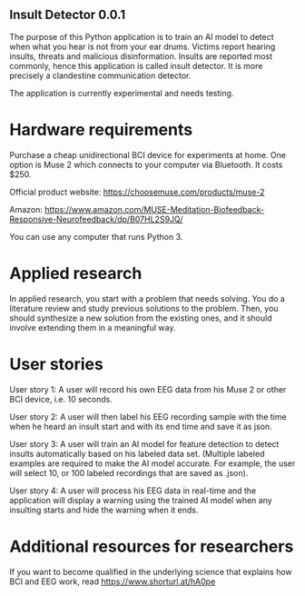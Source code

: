 ## Insult Detector 0.0.1
The purpose of this Python application is to train an AI model to detect when what you hear is not from your ear drums.
Victims report hearing insults, threats and malicious disinformation. Insults are reported most commonly, hence this application is called insult detector. It is more precisely a clandestine communication detector. 

The application is currently experimental and needs testing.

# Hardware requirements
Purchase a cheap unidirectional BCI device for experiments at home. 
One option is Muse 2 which connects to your computer via Bluetooth.
It costs $250. 

Official product website: https://choosemuse.com/products/muse-2

Amazon: https://www.amazon.com/MUSE-Meditation-Biofeedback-Responsive-Neurofeedback/dp/B07HL2S9JQ/

You can use any computer that runs Python 3.

# Applied research
In applied research, you start with a problem that needs solving. You do a literature review and study previous solutions to the problem. Then, you should synthesize a new solution from the existing ones, and it should involve extending them in a meaningful way. 

# User stories
User story 1: A user will record his own EEG data from his Muse 2 or other BCI device, i.e. 10 seconds.

User story 2: A user will then label his EEG recording sample with the time when he heard an insult start and with its end time and save it as json.

User story 3: A user will train an AI model for feature detection to detect insults automatically based on his labeled data set. (Multiple labeled examples are required to make the AI model accurate. For example, the user will select 10, or 100 labeled recordings that are saved as .json).

User story 4: A user will process his EEG data in real-time and the application will display a warning using the trained AI model when any insulting starts and hide the warning when it ends.

# Additional resources for researchers
If you want to become qualified in the underlying science that explains how BCI and EEG work, read https://www.shorturl.at/hA0pe
